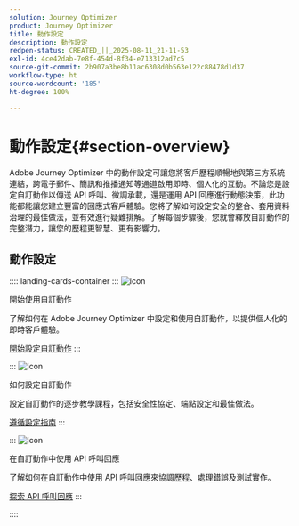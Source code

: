 ```yaml
---
solution: Journey Optimizer
product: Journey Optimizer
title: 動作設定
description: 動作設定
redpen-status: CREATED_||_2025-08-11_21-11-53
exl-id: 4ce42dab-7e8f-454d-8f34-e713312ad7c5
source-git-commit: 2b907a3be8b11ac6308d0b563e122c88478d1d37
workflow-type: ht
source-wordcount: '185'
ht-degree: 100%

---
```


# 動作設定{#section-overview}

Adobe Journey Optimizer 中的動作設定可讓您將客戶歷程順暢地與第三方系統連結，跨電子郵件、簡訊和推播通知等通道啟用即時、個人化的互動。不論您是設定自訂動作以傳送 API 呼叫、微調承載，還是運用 API 回應進行動態決策，此功能都能讓您建立豐富的回應式客戶體驗。您將了解如何設定安全的整合、套用資料治理的最佳做法，並有效進行疑難排解。了解每個步驟後，您就會釋放自訂動作的完整潛力，讓您的歷程更智慧、更有影響力。

## 動作設定

:::: landing-cards-container
:::
![icon](https://cdn.experienceleague.adobe.com/icons/circle-play.svg?lang=zh-Hant)

開始使用自訂動作

了解如何在 Adobe Journey Optimizer 中設定和使用自訂動作，以提供個人化的即時客戶體驗。

[開始設定自訂動作](../using/action/action.md)
:::

:::
![icon](https://cdn.experienceleague.adobe.com/icons/gear.svg?lang=zh-Hant)

如何設定自訂動作

設定自訂動作的逐步教學課程，包括安全性協定、端點設定和最佳做法。

[遵循設定指南](../using/action/about-custom-action-configuration.md)
:::

:::
![icon](https://cdn.experienceleague.adobe.com/icons/code-branch.svg)

在自訂動作中使用 API 呼叫回應

了解如何在自訂動作中使用 API 呼叫回應來協調歷程、處理錯誤及測試實作。

[探索 API 呼叫回應](../using/action/action-response.md)
:::

::::
